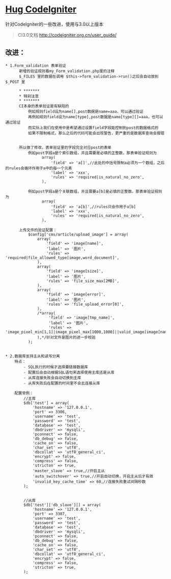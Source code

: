 # [Hug CodeIgniter](https://github.com/MS100/Hug_CodeIgniter)
针对CodeIgniter的一些改进，使用与3.0以上版本

> CI3.0文档 http://codeigniter.org.cn/user_guide/

## 改进：
    * 1.Form_validation 表单验证
          新增的验证规则看my_Form_validation.php里的注释
          $_FILES 里的数据在调用 $this->form_validation->run()之后会自动放到 $_POST 里

          * *******
          * 特别注意
          * *******
          CI本身的表单验证是有缺陷的
              例如规则field设为name[],post数据是name=aaa，可以通过验证
              再例如规则field设为name[type],post数据是name[type][]=aaa，也可以通过验证
              而实际上我们在使用中是希望通过设置field字段能控制到post的数据格式的
              如果不限制格式，那么之后的代码可能会出现警告，更严重的是数据库查询会报错


          所以做了修改，表单验证里的字段完全对应post的表单
              例如post字段a是个索引数组，并且需要是必填的正整数，那表单验证规则为
                    array(
                        'field' => 'a[]',//此处的中括号限制a必须为一个数组，之后的rules会循环作用于a中的每一个元素
                        'label' => 'xxx',
                        'rules' => 'required|is_natural_no_zero',
                    ),

              例如post字段a是个关联数组，并且需要a[b]是必填的正整数，那表单验证规则为
                    array(
                        'field' => 'a[b]',//rules只会作用于a[b]
                        'label' => 'xxx',
                        'rules' => 'required|is_natural_no_zero',
                    ),

          上传文件的验证配置：
              $config['cms/article/upload_image'] = array(
                  array(
                      'field' => 'image[name]',
                      'label' => '图片',
                      'rules' => 'required|file_allowed_type[image,word_document]',
                  ),
                  array(
                      'field' => 'image[size]',
                      'label' => '图片',
                      'rules' => 'file_size_max[2MB]',
                  ),
                  array(
                      'field' => 'image[error]',
                      'label' => '图片',
                      'rules' => 'file_upload_error[0]',
                  ),
                  /*array(
                       'field' => 'image[tmp_name]',
                       'label' => '图片',
                       'rules' => 'image_pixel_min[1,1]|image_pixel_max[1000,1000]||valid_image[image[name]]',
                  ),*/针对文件是图片的进一步校验
              );


    * 2.数据库支持主从和读写分离
        特点：
            - SQL执行的时候才选择要链接数据库
            - 配置后会自动根据SQL语句来选择使用主库还是从库
            - 从库连接失败会自动切换到主库
            - 从库失败后在配置的时间里不会去连接从库

        配置举例：
            //主库
            $db['test'] = array(
                'hostname' => '127.0.0.1',
                'port' => 3306,
                'username' => 'test',
                'password' => 'test',
                'database' => 'test',
                'dbdriver' => 'mysqli',
                'pconnect' => false,
                'db_debug' => false,
                'cache_on' => false,
                'char_set' => 'utf8',
                'dbcollat' => 'utf8_general_ci',
                'encrypt' => false,
                'compress' => false,
                'stricton' => true,
                'master_slave' => true,//开启主从
                'auto_switchover' => true,//开启自动切换，开启主从后才有效
                'invalid_key_cache_time' => 60,//连接失败重试间隔秒数
            );


            //从库
            $db['test']['db_slave'][] = array(
                'hostname' => '127.0.0.1',
                'port' => 3307,
                'username' => 'test',
                'password' => 'test',
                'database' => 'test',
                'dbdriver' => 'mysqli',
                'pconnect' => false,
                'db_debug' => false,
                'cache_on' => false,
                'char_set' => 'utf8',
                'dbcollat' => 'utf8_general_ci',
                'encrypt' => false,
                'compress' => false,
                'stricton' => true,
            );
